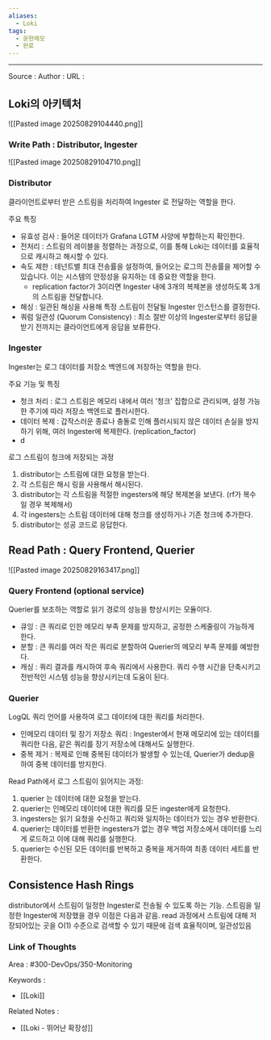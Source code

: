 ```yaml
---
aliases:
  - Loki
tags:
  - 문헌메모
  - 완료
---
```



---


Source :
Author : 
URL :

## Loki의 아키텍처
![[Pasted image 20250829104440.png]]

### Write Path : Distributor, Ingester
![[Pasted image 20250829104710.png]]
### Distributor
클라이언트로부터 받은 스트림을 처리하여 Ingester 로 전달하는 역할을 한다.

주요 특징
- 유효성 검사 : 들어온 데이터가 Grafana LGTM 사양에 부합하는지 확인한다.
- 전처리 : 스트림의 레이블을 정렬하는 과정으로, 이를 통해 Loki는 데이터를 효율적으로 캐시하고 해시할 수 있다.
- 속도 제한 : 테넌트별 최대 전송률을 설정하여, 들어오는 로그의 전송률을 제어할 수 있습니다. 이는 시스템의 안정성을 유지하는 데 중요한 역할을 한다.
	- replication factor가 3이라면 Ingester 내에 3개의 복제본을 생성하도록 3개의 스트림을 전달합니다.
- 해싱 : 일관된 해싱을 사용해 특정 스트림이 전달될 Ingester 인스턴스를 결정한다.
- 쿼럼 일관성 (Quorum Consistency) : 최소 절반 이상의 Ingester로부터 응답을 받기 전까지는 클라이언트에게 응답을 보류한다.

### Ingester
Ingester는 로그 데이터를 저장소 백엔드에 저장하는 역할을 한다.

주요 기능 및 특징
- 청크 처리 : 로그 스트림은 메모리 내에서 여러 '청크' 집합으로 관리되며, 설정 가능한 주기에 따라 저장소 백엔드로 플러시한다.
- 데이터 복제 : 갑작스러운 종료나 충돌로 인해 플러시되지 않은 데이터 손실을 방지하기 위해, 여러 Ingester에 복제한다. (replication_factor)
- d

로그 스트림이 청크에 저장되는 과정
1. distributor는 스트림에 대한 요청을 받는다.
2. 각 스트림은 해시 링을 사용해서 해시된다.
3. distributor는 각 스트림을 적절한 ingesters에 해당 복제본을 보낸다. (rf가 복수일 경우 복제해서)
4. 각 ingesters는 스트림 데이터에 대해 청크를 생성하거나 기존 청크에 추가한다.
5. distributor는 성공 코드로 응답한다.


## Read Path : Query Frontend, Querier
![[Pasted image 20250829163417.png]]

### Query Frontend (optional service)
Querier를 보조하는 역할로 읽기 경로의 성능을 향상시키는 모듈이다.
- 큐잉 : 큰 쿼리로 인한 메모리 부족 문제를 방지하고, 공정한 스케줄링이 가능하게 한다.
- 분할 : 큰 쿼리를 여러 작은 쿼리로 분할하여 Querier의 메모리 부족 문제를 예방한다.
- 캐싱 : 쿼리 결과를 캐시하여 후속 쿼리에서 사용한다. 쿼리 수행 시간을 단축시키고 전반적인 시스템 성능을 향상시키는데 도움이 된다.

### Querier
LogQL 쿼리 언어를 사용하여 로그 데이터에 대한 쿼리를 처리한다.
- 인메모리 데이터 및 장기 저장소 쿼리 : Ingester에서 현재 메모리에 있는 데이터를 쿼리한 다음, 같은 쿼리를 장기 저장소에 대해서도 실행한다.
- 중복 제거 : 복제로 인해 중복된 데이터가 발생할 수 있는데, Querier가 dedup을 하여 중복 데이터를 방지한다.

Read Path에서 로그 스트림이 읽어지는 과정:
1. querier 는 데이터에 대한 요청을 받는다.
2. querier는 인메모리 데이터에 대한 쿼리를 모든 ingester에게 요청한다.
3. ingesters는 읽기 요청을 수신하고 쿼리와 일치하는 데이터가 있는 경우 반환한다.
4. querier는 데이터를 반환한 ingesters가 없는 경우 백업 저장소에서 데이터를 느리게 로드하고 이에 대해 쿼리를 실행한다.
5. querier는 수신된 모든 데이터를 반복하고 중복을 제거하여 최종 데이터 세트를 반환한다.


## Consistence Hash Rings
distributor에서 스트림이 일정한 Ingester로 전송될 수 있도록 하는 기능.
스트림을 일정한 Ingester에 저장했을 경우 이점은 다음과 같음. read 과정에서 스트림에 대해 저장되어있는 곳을 O(1) 수준으로 검색할 수 있기 때문에 검색 효율적이며, 일관성있음


### Link of Thoughts
Area : #300-DevOps/350-Monitoring 

Keywords :
- [[Loki]]

Related Notes : 
- [[Loki - 뛰어난 확장성]]